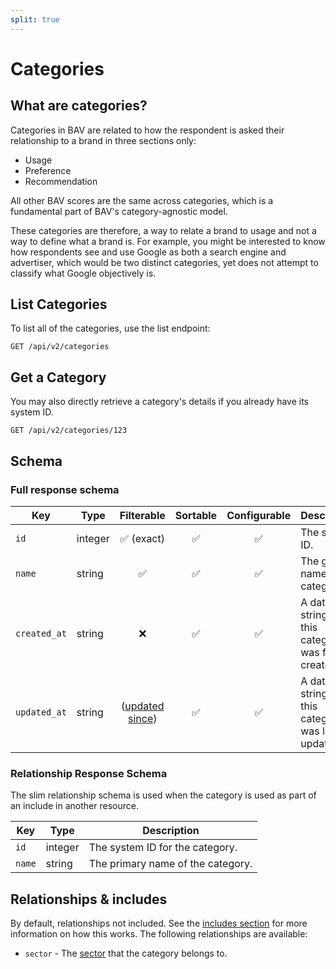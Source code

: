 ```yaml
---
split: true
---
```


# Categories

## What are categories?

Categories in BAV are related to how the respondent is asked their relationship to a brand in three sections only:

- Usage
- Preference
- Recommendation

All other BAV scores are the same across categories, which is a fundamental part of BAV's category-agnostic model.

These categories are therefore, a way to relate a brand to usage and not a way to define what a brand is. For example,
you might be interested to know how respondents see and use Google as both a search engine and advertiser, which would
be two distinct categories, yet does not attempt to classify what Google objectively is.

## List Categories

To list all of the categories, use the list endpoint:

```http request
GET /api/v2/categories
```

## Get a Category

You may also directly retrieve a category's details if you already have its system ID.

```http request
GET /api/v2/categories/123
```

## Schema

### Full response schema

| Key          | Type    |                Filterable                 |      Sortable      |    Configurable    | Description                                             |
|--------------|---------|:-----------------------------------------:|:------------------:|:------------------:|---------------------------------------------------------|
| `id`         | integer |        :white_check_mark: (exact)         | :white_check_mark: | :white_check_mark: | The system ID.                                          |
| `name`       | string  |            :white_check_mark:             | :white_check_mark: | :white_check_mark: | The global name of the category.                        |
| `created_at` | string  |                    :x:                    | :white_check_mark: | :white_check_mark: | A datetime string when this category was first created. |
| `updated_at` | string  | ([updated since](../customizing/filters)) | :white_check_mark: | :white_check_mark: | A datetime string when this category was last updated.  |

### Relationship Response Schema

The slim relationship schema is used when the category is used as part of an include in another resource.

| Key    | Type    | Description                       |
|--------|---------|-----------------------------------|
| `id`   | integer | The system ID for the category.   |
| `name` | string  | The primary name of the category. |

## Relationships & includes

By default, relationships not included. See the [includes section](../customizing/includes) for more information on how
this works. The following relationships are available:

- `sector` - The [sector](./sectors.md) that the category belongs to.
